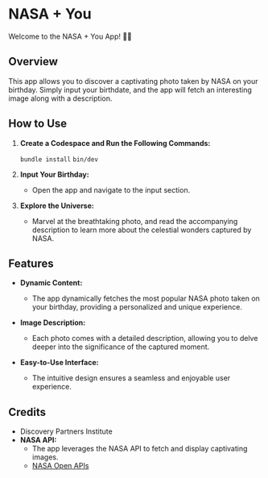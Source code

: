 # NASA + You

Welcome to the NASA + You App! 🚀✨

## Overview

This app allows you to discover a captivating photo taken by NASA on your birthday. Simply input your birthdate, and the app will fetch an interesting image along with a description.

## How to Use

1. **Create a Codespace and Run the Following Commands:**
   
      `bundle install`
      `bin/dev`
3. **Input Your Birthday:**
   - Open the app and navigate to the input section.

4. **Explore the Universe:**
   - Marvel at the breathtaking photo, and read the accompanying description to learn more about the celestial wonders captured by NASA.

## Features

- **Dynamic Content:**
  - The app dynamically fetches the most popular NASA photo taken on your birthday, providing a personalized and unique experience.

- **Image Description:**
  - Each photo comes with a detailed description, allowing you to delve deeper into the significance of the captured moment.

- **Easy-to-Use Interface:**
  - The intuitive design ensures a seamless and enjoyable user experience.

## Credits

- Discovery Partners Institute
- **NASA API:**
  - The app leverages the NASA API to fetch and display captivating images.
  - [NASA Open APIs](https://api.nasa.gov/)

